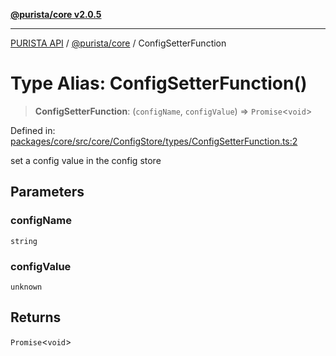 [**@purista/core v2.0.5**](../README.md)

***

[PURISTA API](../../../packages.md) / [@purista/core](../README.md) / ConfigSetterFunction

# Type Alias: ConfigSetterFunction()

> **ConfigSetterFunction**: (`configName`, `configValue`) => `Promise`\<`void`\>

Defined in: [packages/core/src/core/ConfigStore/types/ConfigSetterFunction.ts:2](https://github.com/puristajs/purista/blob/master/packages/core/src/core/ConfigStore/types/ConfigSetterFunction.ts#L2)

set a config value in the config store

## Parameters

### configName

`string`

### configValue

`unknown`

## Returns

`Promise`\<`void`\>
